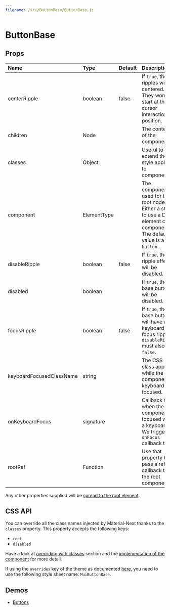 ```yaml
---
filename: /src/ButtonBase/ButtonBase.js
---
```


<!--- This documentation is automatically generated, do not try to edit it. -->

# ButtonBase



## Props

| Name | Type | Default | Description |
|:-----|:-----|:--------|:------------|
| centerRipple | boolean | false | If `true`, the ripples will be centered. They won't start at the cursor interaction position. |
| children | Node |  | The content of the component. |
| classes | Object |  | Useful to extend the style applied to components. |
| component | ElementType |  | The component used for the root node. Either a string to use a DOM element or a component. The default value is a `button`. |
| disableRipple | boolean | false | If `true`, the ripple effect will be disabled. |
| disabled | boolean |  | If `true`, the base button will be disabled. |
| focusRipple | boolean | false | If `true`, the base button will have a keyboard focus ripple. `disableRipple` must also be `false`. |
| keyboardFocusedClassName | string |  | The CSS class applied while the component is keyboard focused. |
| onKeyboardFocus | signature |  | Callback fired when the component is focused with a keyboard. We trigger a `onFocus` callback too. |
| rootRef | Function |  | Use that property to pass a ref callback to the root component. |

Any other properties supplied will be [spread to the root element](/guides/api#spread).

## CSS API

You can override all the class names injected by Material-Next thanks to the `classes` property.
This property accepts the following keys:
- `root`
- `disabled`

Have a look at [overriding with classes](/customization/overrides#overriding-with-classes) section
and the [implementation of the component](https://github.com/material-next/material-next/tree/master/src/ButtonBase/ButtonBase.js)
for more detail.

If using the `overrides` key of the theme as documented
[here](/customization/themes#customizing-all-instances-of-a-component-type),
you need to use the following style sheet name: `MuiButtonBase`.

## Demos

- [Buttons](/demos/buttons)

